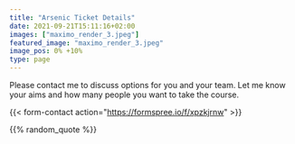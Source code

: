 ```yaml
---
title: "Arsenic Ticket Details"
date: 2021-09-21T15:11:16+02:00
images: ["maximo_render_3.jpeg"]
featured_image: "maximo_render_3.jpeg"
image_pos: 0% +10%
type: page
---
```


Please contact me to discuss options for you and your team. Let me know your aims and how many people you want to take the course.

{{< form-contact action="https://formspree.io/f/xpzkjrnw" >}}

{{% random_quote %}}

